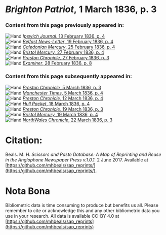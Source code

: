 # *Brighton Patriot*, 1 March 1836, p. 3  
  
### Content from this page previously appeared in:  
![Hand](http://scissorsandpaste.net/wp-content/uploads/2017/06/smallhandpointer.png) [*Ipswich Journal*, 13 February 1836, p. 4](https://mhbeals.github.io/sap_html/Ipswich-Journal/Ipswich-Journal-13-February-1836-p-4)  
![Hand](http://scissorsandpaste.net/wp-content/uploads/2017/06/smallhandpointer.png) [*Belfast News-Letter*, 19 February 1836, p. 4](https://mhbeals.github.io/sap_html/Belfast-News-Letter/Belfast-News-Letter-19-February-1836-p-4)  
![Hand](http://scissorsandpaste.net/wp-content/uploads/2017/06/smallhandpointer.png) [*Caledonian Mercury*, 25 February 1836, p. 4](https://mhbeals.github.io/sap_html/Caledonian-Mercury/Caledonian-Mercury-25-February-1836-p-4)  
![Hand](http://scissorsandpaste.net/wp-content/uploads/2017/06/smallhandpointer.png) [*Bristol Mercury*, 27 February 1836, p. 4](https://mhbeals.github.io/sap_html/Bristol-Mercury/Bristol-Mercury-27-February-1836-p-4)  
![Hand](http://scissorsandpaste.net/wp-content/uploads/2017/06/smallhandpointer.png) [*Preston Chronicle*, 27 February 1836, p. 3](https://mhbeals.github.io/sap_html/Preston-Chronicle/Preston-Chronicle-27-February-1836-p-3)  
![Hand](http://scissorsandpaste.net/wp-content/uploads/2017/06/smallhandpointer.png) [*Examiner*, 28 February 1836, p. 8](https://mhbeals.github.io/sap_html/Examiner/Examiner-28-February-1836-p-8)  
  
### Content from this page subsequently appeared in:  
![Hand](http://scissorsandpaste.net/wp-content/uploads/2017/06/smallhandpointer.png) [*Preston Chronicle*, 5 March 1836, p. 3](https://mhbeals.github.io/sap_html/Preston-Chronicle/Preston-Chronicle-5-March-1836-p-3)  
![Hand](http://scissorsandpaste.net/wp-content/uploads/2017/06/smallhandpointer.png) [*Manchester Times*, 5 March 1836, p. 4](https://mhbeals.github.io/sap_html/Manchester-Times/Manchester-Times-5-March-1836-p-4)  
![Hand](http://scissorsandpaste.net/wp-content/uploads/2017/06/smallhandpointer.png) [*Preston Chronicle*, 12 March 1836, p. 4](https://mhbeals.github.io/sap_html/Preston-Chronicle/Preston-Chronicle-12-March-1836-p-4)  
![Hand](http://scissorsandpaste.net/wp-content/uploads/2017/06/smallhandpointer.png) [*Hull Packet*, 18 March 1836, p. 4](https://mhbeals.github.io/sap_html/Hull-Packet/Hull-Packet-18-March-1836-p-4)  
![Hand](http://scissorsandpaste.net/wp-content/uploads/2017/06/smallhandpointer.png) [*Preston Chronicle*, 19 March 1836, p. 3](https://mhbeals.github.io/sap_html/Preston-Chronicle/Preston-Chronicle-19-March-1836-p-3)  
![Hand](http://scissorsandpaste.net/wp-content/uploads/2017/06/smallhandpointer.png) [*Bristol Mercury*, 19 March 1836, p. 4](https://mhbeals.github.io/sap_html/Bristol-Mercury/Bristol-Mercury-19-March-1836-p-4)  
![Hand](http://scissorsandpaste.net/wp-content/uploads/2017/06/smallhandpointer.png) [*NorthWales Chronicle*, 22 March 1836, p. 3](https://mhbeals.github.io/sap_html/NorthWales-Chronicle/NorthWales-Chronicle-22-March-1836-p-3)  


# Citation: 

Beals. M. H. *Scissors and Paste Database: A Map of Reprinting and Reuse in the Anglophone Newspaper Press v.1.0.1.* 2 June 2017. Available at [https://github.com/mhbeals/sap_reprints/](https://github.com/mhbeals/sap_reprints/). 

# Nota Bona

Bibliometric data is time consuming to produce but benefits us all. Please remember to cite or acknowledge this and any other bibliometric data you use in your research. All data is available CC-BY 4.0 at [https://github.com/mhbeals/sap_reprints](https://github.com/mhbeals/sap_reprints)